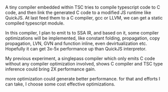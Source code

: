 A tiny compiler embedded within TSC tries to compile typescript code to C code, and then link
the generated C code to a modified JS runtime like QuickJS. At last feed them to a C compiler, 
gcc or LLVM, we can get a static compiled typescript module.

In this compiler, I plan to emit ts to SSA IR, and based on it, some compiler optimizations will be
implemented, like constant folding, propagation, copy propagation, LVN, GVN and function inline,
even devirtualization etc. Hopefully it can get 3x-5x performance up than QuickJS interpretor.

My previous experiment, a singlepass compiler which only emits C code without any compiler optimization
involved, shows C compiler and TSC type inference could bring 2X performance gain.

more optimization could generate better performance. for that and efforts I can take, I choose
some cost effective optimizations.




